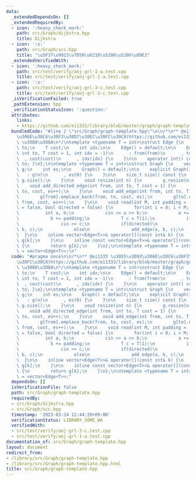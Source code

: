 ```yaml
---
data:
  _extendedDependsOn: []
  _extendedRequiredBy:
  - icon: ':heavy_check_mark:'
    path: src/Graph/dijkstra.hpp
    title: Dijkstra
  - icon: ':x:'
    path: src/Graph/scc.hpp
    title: "\u5F37\u9023\u7D50\u6210\u5206\u5206\u89E3"
  _extendedVerifiedWith:
  - icon: ':heavy_check_mark:'
    path: src/test/verify/aoj-grl-1-a.test.cpp
    title: src/test/verify/aoj-grl-1-a.test.cpp
  - icon: ':x:'
    path: src/test/verify/aoj-grl-3-c.test.cpp
    title: src/test/verify/aoj-grl-3-c.test.cpp
  _isVerificationFailed: true
  _pathExtension: hpp
  _verificationStatusIcon: ':question:'
  attributes:
    links:
    - https://github.com/ei1333/library/blob/master/graph/graph-template.hpp)
  bundledCode: "#line 2 \"src/Graph/graph-template.hpp\"\n\n/*\n** @ei1333 \u3055\u3093\
    \u306E\u30C6\u30F3\u30D7\u30EC\u30FC\u30C8(https://github.com/ei1333/library/blob/master/graph/graph-template.hpp)\
    \ \u3088\u308A\n*/\ntemplate <typename T = int>\nstruct Edge {\n    int from,\
    \ to;\n    T cost;\n    int idx;\n\n    Edge() = default;\n\n    Edge(int from,\
    \ int to, T cost = 1, int idx = -1)\n      : from(from)\n      , to(to)\n    \
    \  , cost(cost)\n      , idx(idx) {\n    }\n\n    operator int() const { return\
    \ to; }\n};\n\ntemplate <typename T = int>\nstruct Graph {\n    vector<vector<Edge<T>>>\
    \ g;\n    int es;\n\n    Graph() = default;\n\n    explicit Graph(int n)\n   \
    \   : g(n)\n      , es(0) {\n    }\n\n    size_t size() const {\n        return\
    \ g.size();\n    }\n\n    void resize(int n) {\n        g.resize(n);\n    }\n\n\
    \    void add_directed_edge(int from, int to, T cost = 1) {\n        g[from].emplace_back(from,\
    \ to, cost, es++);\n    }\n\n    void add_edge(int from, int to, T cost = 1) {\n\
    \        g[from].emplace_back(from, to, cost, es);\n        g[to].emplace_back(to,\
    \ from, cost, es++);\n    }\n\n    void read(int M, int padding = -1, bool weighted\
    \ = false, bool directed = false) {\n        for(int i = 0; i < M; i++) {\n  \
    \          int a, b;\n            cin >> a >> b;\n            a += padding;\n\
    \            b += padding;\n            T c = T(1);\n            if(weighted)\n\
    \                cin >> c;\n            if(directed)\n                add_directed_edge(a,\
    \ b, c);\n            else\n                add_edge(a, b, c);\n        }\n  \
    \  }\n\n    inline vector<Edge<T>>& operator[](const int& k) {\n        return\
    \ g[k];\n    }\n\n    inline const vector<Edge<T>>& operator[](const int& k) const\
    \ {\n        return g[k];\n    }\n};\n\ntemplate <typename T = int>\nusing Edges\
    \ = vector<Edge<T>>;\n"
  code: "#pragma once\n\n/*\n** @ei1333 \u3055\u3093\u306E\u30C6\u30F3\u30D7\u30EC\
    \u30FC\u30C8(https://github.com/ei1333/library/blob/master/graph/graph-template.hpp)\
    \ \u3088\u308A\n*/\ntemplate <typename T = int>\nstruct Edge {\n    int from,\
    \ to;\n    T cost;\n    int idx;\n\n    Edge() = default;\n\n    Edge(int from,\
    \ int to, T cost = 1, int idx = -1)\n      : from(from)\n      , to(to)\n    \
    \  , cost(cost)\n      , idx(idx) {\n    }\n\n    operator int() const { return\
    \ to; }\n};\n\ntemplate <typename T = int>\nstruct Graph {\n    vector<vector<Edge<T>>>\
    \ g;\n    int es;\n\n    Graph() = default;\n\n    explicit Graph(int n)\n   \
    \   : g(n)\n      , es(0) {\n    }\n\n    size_t size() const {\n        return\
    \ g.size();\n    }\n\n    void resize(int n) {\n        g.resize(n);\n    }\n\n\
    \    void add_directed_edge(int from, int to, T cost = 1) {\n        g[from].emplace_back(from,\
    \ to, cost, es++);\n    }\n\n    void add_edge(int from, int to, T cost = 1) {\n\
    \        g[from].emplace_back(from, to, cost, es);\n        g[to].emplace_back(to,\
    \ from, cost, es++);\n    }\n\n    void read(int M, int padding = -1, bool weighted\
    \ = false, bool directed = false) {\n        for(int i = 0; i < M; i++) {\n  \
    \          int a, b;\n            cin >> a >> b;\n            a += padding;\n\
    \            b += padding;\n            T c = T(1);\n            if(weighted)\n\
    \                cin >> c;\n            if(directed)\n                add_directed_edge(a,\
    \ b, c);\n            else\n                add_edge(a, b, c);\n        }\n  \
    \  }\n\n    inline vector<Edge<T>>& operator[](const int& k) {\n        return\
    \ g[k];\n    }\n\n    inline const vector<Edge<T>>& operator[](const int& k) const\
    \ {\n        return g[k];\n    }\n};\n\ntemplate <typename T = int>\nusing Edges\
    \ = vector<Edge<T>>;"
  dependsOn: []
  isVerificationFile: false
  path: src/Graph/graph-template.hpp
  requiredBy:
  - src/Graph/dijkstra.hpp
  - src/Graph/scc.hpp
  timestamp: '2023-03-24 12:44:20+09:00'
  verificationStatus: LIBRARY_SOME_WA
  verifiedWith:
  - src/test/verify/aoj-grl-3-c.test.cpp
  - src/test/verify/aoj-grl-1-a.test.cpp
documentation_of: src/Graph/graph-template.hpp
layout: document
redirect_from:
- /library/src/Graph/graph-template.hpp
- /library/src/Graph/graph-template.hpp.html
title: src/Graph/graph-template.hpp
---
```

